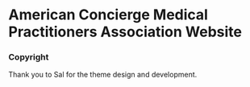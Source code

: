 # American Concierge Medical Practitioners Association Website


### Copyright

Thank you to Sal for the theme design and development.


